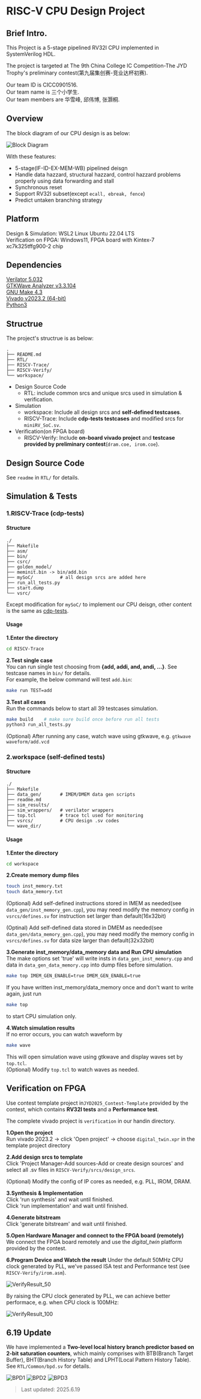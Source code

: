 # RISC-V CPU Design Project
## Brief Intro.
This Project is a 5-stage pipelined RV32I CPU implemented in SystemVerilog HDL.

The project is targeted at The 9th China College IC Competition-The JYD Trophy's preliminary contest(第九届集创赛-竞业达杯初赛).

Our team ID is CICC0901516.  
Our team name is 三个小学生.  
Our team members are 华雪峰, 邱伟博, 张灏桐.

## Overview
The block diagram of our CPU design is as below: 

![Block Diagram](RTL/block_diagram.png)

With these features:
- 5-stage(IF-ID-EX-MEM-WB) pipelined deisgn
- Handle data hazzard, structural hazzard, control hazzard problems properly using data forwarding and stall
- Synchronous reset
- Support RV32I subset(except ```ecall, ebreak, fence```)
- Predict untaken branching strategy
## Platform
Design & Simulation: WSL2 Linux Ubuntu 22.04 LTS  
Verification on FPGA: Windows11, FPGA board with Kintex-7 xc7k325tffg900-2 chip
## Dependencies
[Verilator 5.032](https://github.com/verilator/verilator)  
[GTKWave Analyzer v3.3.104](https://gtkwave.sourceforge.net/)  
[GNU Make 4.3](https://www.gnu.org/software/make/)  
[Vivado v2023.2 (64-bit)](https://china.xilinx.com/support/download/index.html/content/xilinx/zh/downloadNav/vivado-design-tools.html)  
[Python3](https://www.python.org/downloads/)

## Structrue
The project's structrue is as below:
```
.
├── README.md
├── RTL/
├── RISCV-Trace/
├── RISCV-Verify/
└── workspace/
```
- Design Source Code
    - RTL: include common srcs and unique srcs used in simulation & verification.
- Simulation
    - workspace: Include all design srcs and **self-defined testcases**.  
    - RISCV-Trace: Include **cdp-tests testcases** and modified srcs for ```miniRV_SoC.sv```.
- Verification(on FPGA board)
    - RISCV-Verify: Include **on-board vivado project** and **testcase provided by preliminary contest**(```dram.coe, irom.coe```).

## Design Source Code
See ```readme``` in ```RTL/``` for details.

## Simulation & Tests
### 1.RISCV-Trace (cdp-tests)
#### Structure
```
./
├── Makefile
├── asm/
├── bin/
├── csrc/
├── golden_model/
├── meminit.bin -> bin/add.bin
├── mySoC/          # all design srcs are added here
├── run_all_tests.py
├── start.dump
└── vsrc/
```
Except modification for ```mySoC/``` to implement our CPU deisgn, other content is the same as [cdp-tests](https://gitee.com/hitsz-cslab/cdp-tests).
#### Usage
**1.Enter the directory**
```bash
cd RISCV-Trace
```
**2.Test single case**  
You can run single test choosing from **{add, addi, and, andi, ...}**. See testcase names in ```bin/``` for details.  
For example, the below command will test ```add.bin```:
```bash
make run TEST=add
```

**3.Test all cases**  
Run the commands below to start all 39 testcases simulation.
```bash
make build    # make sure build once before run all tests
python3 run_all_tests.py
```

(Optional) After running any case, watch wave using gtkwave, e.g. ```gtkwave waveform/add.vcd```


### 2.workspace (self-defined tests)
#### Structure
```
./
├── Makefile
├── data_gen/       # IMEM/DMEM data gen scripts
├── readme.md
├── sim_results/
├── sim_wrappers/   # verilator wrappers
├── top.tcl         # trace tcl used for monitoring
├── vsrcs/          # CPU design .sv codes
└── wave_dir/
```

#### Usage
**1.Enter the directory**  
```bash
cd workspace
```

**2.Create memory dump files**
```bash
touch inst_memory.txt
touch data_memory.txt
```

(Optional) Add self-defined instructions stored in IMEM as needed(see ```data_gen/inst_memory_gen.cpp```), you may need modify the memory config in ```vsrcs/defines.sv``` for instruction set larger than default(16x32bit)

(Optinal) Add self-defined data stored in DMEM as needed(see ```data_gen/data_memory_gen.cpp```), you may need modify the memory config in ```vsrcs/defines.sv``` for data size larger than default(32x32bit)

**3.Generate inst_memory/data_memory data and Run CPU simulation**  
The make options set 'true' will write insts in ```data_gen_inst_memory.cpp``` and data in ```data_gen_data_memory.cpp``` into dump files before simulation.
```bash
make top IMEM_GEN_ENABLE=true DMEM_GEN_ENABLE=true
```

If you have written inst_memory/data_memory once and don't want to write again, just run 
```bash
make top
```
to start CPU simulation only.

**4.Watch simulation results**  
If no error occurs, you can watch waveform by
```bash
make wave
```
This will open simulation wave using gtkwave and display waves set by ```top.tcl```.  
(Optional) Modify ```top.tcl``` to watch waves as needed.

## Verification on FPGA
Use contest template project in```JYD2025_Contest-Template``` provided by the contest, which contains **RV32I tests** and a **Performance test**.  

The complete vivado project is ```verification``` in our handin directory.

**1.Open the project**  
Run vivado 2023.2 -> click 'Open project' -> choose ```digital_twin.xpr``` in the template project directory  

**2.Add design srcs to template**  
Click 'Project Manager-Add sources-Add or create design sources' and select all .sv files in ```RISCV-Verify/srcs/design_srcs```.  

(Optional) Modify the config of IP cores as needed, e.g. PLL, IROM, DRAM.  

**3.Synthesis & Implementation**   
Click 'run synthesis' and wait until finished.  
Click 'run implementation' and wait until finished.  

**4.Generate bitstream**  
Click 'generate bitstream' and wait until finished.  

**5.Open Hardware Manager and connect to the FPGA board (remotely)**  
We connect the FPGA board remotely and use the *digital_twin* platform provided by the contest.  

**6.Program Device and Watch the result**
Under the default 50MHz CPU clock generated by PLL, we've passed ISA test and Performance test (see ```RISCV-Verify/irom.asm```).

![VerifyResult_50](RISCV-Verify/Verify_result_50M.png)

By raising the CPU clock generated by PLL, we can achieve better performace, e.g. when CPU clock is 100MHz:

![VerifyResult_100](RISCV-Verify/Verify_result_100M.png)

## 6.19 Update
We have implemented a **Two-level local history branch predictor based on 2-bit saturation counters**, which mainly comprises with BTB(Branch Target Buffer), BHT(Branch History Table) and LPHT(Local Pattern History Table). See ```RTL/Common/bpd.sv``` for details.

![BPD1](RTL/bpd1.png)
![BPD2](RTL/bpd2.png)
![BPD3](RTL/bpd3.png)

>Last updated: 2025.6.19